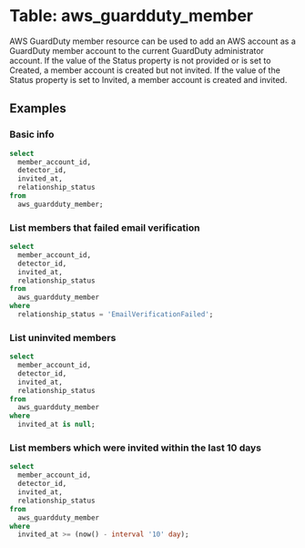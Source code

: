 # Table: aws_guardduty_member

AWS GuardDuty member resource can be used to add an AWS account as a GuardDuty member account to the current GuardDuty administrator account. If the value of the Status property is not provided or is set to Created, a member account is created but not invited. If the value of the Status property is set to Invited, a member account is created and invited.

## Examples

### Basic info

```sql
select
  member_account_id,
  detector_id,
  invited_at,
  relationship_status
from
  aws_guardduty_member;
```

### List members that failed email verification

```sql
select
  member_account_id,
  detector_id,
  invited_at,
  relationship_status
from
  aws_guardduty_member
where
  relationship_status = 'EmailVerificationFailed';
```

### List uninvited members

```sql
select
  member_account_id,
  detector_id,
  invited_at,
  relationship_status
from
  aws_guardduty_member
where
  invited_at is null;
```

### List members which were invited within the last 10 days

```sql
select
  member_account_id,
  detector_id,
  invited_at,
  relationship_status
from
  aws_guardduty_member
where
  invited_at >= (now() - interval '10' day);
```
